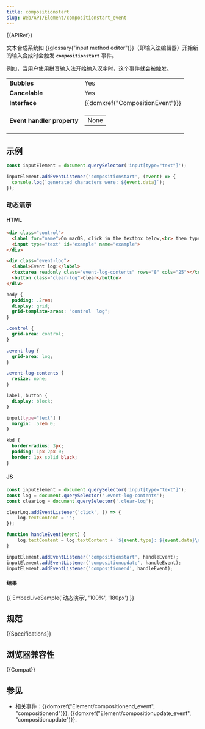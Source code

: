 ```yaml
---
title: compositionstart
slug: Web/API/Element/compositionstart_event
---
```


{{APIRef}}

文本合成系统如 {{glossary("input method editor")}}（即输入法编辑器）开始新的输入合成时会触发 **`compositionstart`** 事件。

例如，当用户使用拼音输入法开始输入汉字时，这个事件就会被触发。

<table class="properties">
  <tbody>
    <tr>
      <td><strong>Bubbles</strong></td>
      <td>Yes</td>
    </tr>
    <tr>
      <td><strong>Cancelable</strong></td>
      <td>Yes</td>
    </tr>
    <tr>
      <td><strong>Interface</strong></td>
      <td>{{domxref("CompositionEvent")}}</td>
    </tr>
    <tr>
      <td><strong>Event handler property</strong></td>
      <td>
        <table>
          <tbody>
            <tr>
              <td>None</td>
            </tr>
          </tbody>
        </table>
      </td>
    </tr>
  </tbody>
</table>

## 示例

```js
const inputElement = document.querySelector('input[type="text"]');

inputElement.addEventListener('compositionstart', (event) => {
  console.log(`generated characters were: ${event.data}`);
});
```

### 动态演示

#### HTML

```html
<div class="control">
  <label for="name">On macOS, click in the textbox below,<br> then type <kbd>option</kbd> + <kbd>`</kbd>, then <kbd>a</kbd>:</label>
  <input type="text" id="example" name="example">
</div>

<div class="event-log">
  <label>Event log:</label>
  <textarea readonly class="event-log-contents" rows="8" cols="25"></textarea>
  <button class="clear-log">Clear</button>
</div>
```

```css hidden
body {
  padding: .2rem;
  display: grid;
  grid-template-areas: "control  log";
}

.control {
  grid-area: control;
}

.event-log {
  grid-area: log;
}

.event-log-contents {
  resize: none;
}

label, button {
  display: block;
}

input[type="text"] {
  margin: .5rem 0;
}

kbd {
  border-radius: 3px;
  padding: 1px 2px 0;
  border: 1px solid black;
}
```

#### JS

```js
const inputElement = document.querySelector('input[type="text"]');
const log = document.querySelector('.event-log-contents');
const clearLog = document.querySelector('.clear-log');

clearLog.addEventListener('click', () => {
    log.textContent = '';
});

function handleEvent(event) {
    log.textContent = log.textContent + `${event.type}: ${event.data}\n`;
}

inputElement.addEventListener('compositionstart', handleEvent);
inputElement.addEventListener('compositionupdate', handleEvent);
inputElement.addEventListener('compositionend', handleEvent);
```

#### 结果

{{ EmbedLiveSample('动态演示', '100%', '180px') }}

## 规范

{{Specifications}}

## 浏览器兼容性

{{Compat}}

## 参见

- 相关事件：{{domxref("Element/compositionend_event", "compositionend")}}, {{domxref("Element/compositionupdate_event", "compositionupdate")}}.

